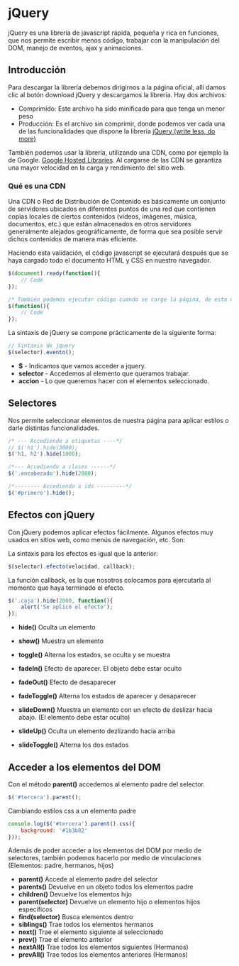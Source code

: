 # jQuery

jQuery es una librería de javascript rápida, pequeña y rica en funciones, que nos permite escribir menos código, trabajar con la manipulación del DOM, manejo de eventos, ajax y animaciones.

## Introducción

Para descargar la librería debemos dirigirnos a la página oficial, allí damos clic al botón download jQuery y descargamos la librería. 
Hay dos archivos:
- Comprimido: Este archivo ha sido minificado para que tenga un menor peso 
- Producción: Es el archivo sin comprimir, donde podemos ver cada una de las funcionalidades que dispone la librería
[jQuery (write less, do more)](https://jquery.com/)

También podemos usar la librería, utilizando una CDN, como por ejemplo la de Google. [Google Hosted Libraries](https://developers.google.com/speed/libraries/). 
Al cargarse de las CDN se garantiza una mayor velocidad en la carga y rendimiento del sitio web.

### Qué es una CDN 

Una CDN o Red de Distribución de Contenido es básicamente un conjunto de servidores ubicados en diferentes puntos de una red que contienen copias locales de ciertos contenidos (vídeos, imágenes, música, documentos, etc.) que están almacenados en otros servidores generalmente alejados geográficamente, de forma que sea posible servir dichos contenidos de manera más eficiente.


Haciendo esta validación, el código javascript se ejecutará después que se haya cargado todo el documento HTML y CSS en nuestro navegador.
```js 
$(document).ready(function(){
	// Code
});

/* También podemos ejecutar código cuando se carge la página, de esta manera*/
$(function(){
	// Code
});
```

La sintaxis de jQuery se compone prácticamente de la siguiente forma: 
```js 
// Sintaxis de jquery
$(selector).evento();
```

- **$** - Indicamos que vamos acceder a jquery.
- **selector** - Accedemos al elemento que queramos trabajar.
- **accion** - Lo que queremos hacer con el elementos seleccionado.

## Selectores
Nos permite seleccionar elementos de nuestra página para aplicar estilos o darle distintas funcionalidades.

```js 
/* --- Accediendo a etiquetas ----*/
// $('h1').hide(3000);
$('h1, h2').hide(1000);

/*--- Accediendo a clases ------*/
$('.encabezado').hide(2000);

/*-------- Accediendo a ids ---------*/
$('#primero').hide();
```


## Efectos con jQuery 
Con jQuery podemos aplicar efectos fácilmente.
Algunos efectos muy usados en sitios web, como menús de navegación, etc. Son:

La sintaxis para los efectos es igual que la anterior:
```js 
$(selector).efecto(velocidad, callback);
```
La función callback, es la que nosotros colocamos para ejercutarla al momento que haya terminado el efecto.
```js 
$('.caja').hide(2000, function(){
	alert('Se aplicó el efecto');
});
```

- **hide()** Oculta un elemento
- **show()** Muestra un elemento
- **toggle()** Alterna los estados, se oculta y se muestra

- **fadeIn()** Efecto de aparecer. El objeto debe estar oculto
- **fadeOut()** Efecto de desaparecer
- **fadeToggle()** Alterna los estados de aparecer y desaparecer

- **slideDown()** Muestra un elemento con un efecto de deslizar hacia abajo. (El elemento debe estar oculto)
- **slideUp()** Oculta un elemento dezlizando hacia arriba
- **slideToggle()** Alterna los dos estados


## Acceder a los elementos del DOM

Con el método **parent()** accedemos al elemento padre del selector. 
```js 
$('#tercera').parent();
```

Cambiando estilos css a un elemento padre 
```js 
console.log($('#tercera').parent().css({
	background: '#1b3b82'
}));
```

Además de poder acceder a los elementos del DOM por medio de selectores, también podemos hacerlo por medio de vinculaciones (Elementos: padre, hermanos, hijos) 
- **parent()** Accede al elemento padre del selector
- **parents()** Devuelve en un objeto todos los elementos padre
- **children()** Devuelve los elementos hijo
- **parent(selector)** Devuelve un elemento hijo o elementos hijos específicos
- **find(selector)** Busca elementos dentro 
- **siblings()** Trae todos los elementos hermanos
- **next()** Trae el elemento siguiente al seleccionado
- **prev()** Trae el elemento anterior 
- **nextAll()** Trae todos los elementos siguientes (Hermanos)
- **prevAll()** Trae todos los elementos anteriores (Hermanos)